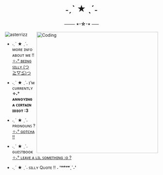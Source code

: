 <h1 align="center">˗ˏˋ ★ ˎˊ˗</h1>
<h3 align="center">─── ⋆⋅☆⋅⋆ ──</h3>
<img align="right" alt="Coding" width="400" src="https://i.pinimg.com/originals/b5/ff/ab/b5ffab63239c0f3627dc3a2fed9e8253.gif")
  
<p align="left"> <img src="https://komarev.com/ghpvc/?username=asterrizz&label=Profile%20views&color=0e75b6&style=flat" alt="asterrizz" /> </p>

- ˗ˏˋ ★ ˎˊ˗  ᴍᴏʀᴇ ɪɴꜰᴏ ᴀʙᴏᴜᴛ ᴍᴇ !! [✧˖° ʙᴇɪɴɢ ꜱɪʟʟʏ (つ≧▽≦)つ](https://dprodigy.carrd.co/)

- ˗ˏˋ ★ ˎˊ˗  ɪ’ᴍ ᴄᴜʀʀᴇɴᴛʟʏ **✧˖° ᴀɴɴᴏʏɪɴɢ ᴀ ᴄᴇʀᴛᴀɪɴ ɪᴅɪᴏᴛ :3**

- ˗ˏˋ ★ ˎˊ˗  ᴘʀᴏɴᴏᴜɴꜱ ? [✧˖° ɢᴏᴛᴄʜᴀ !!](https://en.pronouns.page/@Asterizzz)

- ˗ˏˋ ★ ˎˊ˗  ɢᴜᴇꜱᴛʙᴏᴏᴋ [✧˖° ʟᴇᴀᴠᴇ ᴀ ʟɪʟ ꜱᴏᴍᴇᴛʜɪɴɢ :ᴏ ?](https://asterr.123guestbook.com/)

- ˗ˏˋ ★ ˎˊ˗  ꜱɪʟʟʏ Qᴜᴏᴛᴇ !! **˗ 'ᵐᵉᵒʷˎˊ˗'**

<h3 align="left">
<p align="left">
</p>
